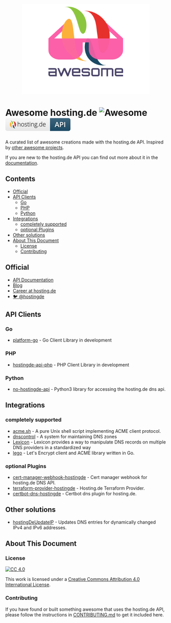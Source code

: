 <div align="center">
  <br>
  <a href="https://hosting.de" target="_blank" rel="noopener noreferrer">
    <img width="400" src="assets/hostingde-awesome.svg" alt="logo of awesome-hosting.de repository">
  </a>
  <br>
</div>

# Awesome hosting.de ![Awesome](https://awesome.re/badge.svg) [![hosting.de API](assets/hostingde-api.svg)](https://github.com/topics/hostingde)

A curated list of awesome creations made with the hosting.de API. Inspired by [other awesome projects](https://github.com/sindresorhus/awesome).

If you are new to the hosting.de API you can find out more about it in the [documentation](https://www.hosting.de/api/).

<!-- prettier-ignore-start -->
<!-- START doctoc generated TOC please keep comment here to allow auto update -->
<!-- DON'T EDIT THIS SECTION, INSTEAD RE-RUN doctoc TO UPDATE -->
## Contents

- [Official](#official)
- [API Clients](#api-clients)
  - [Go](#go)
  - [PHP](#php)
  - [Python](#python)
- [Integrations](#integrations)
  - [completely supported](#completely-supported)
  - [optional Plugins](#optional-plugins)
- [Other solutions](#other-solutions)
- [About This Document](#about-this-document)
  - [License](#license)
  - [Contributing](#contributing)

<!-- END doctoc generated TOC please keep comment here to allow auto update -->
<!-- prettier-ignore-end -->

## Official

- [API Documentation](https://hosting.de/api/)
- [Blog](https://www.hosting.de/blog/)
- [Career at hosting.de](https://www.hosting.de/karriere/)
- [:bird: @hostingde](https://twitter.com/hostingde/)

## API Clients

### Go

- [platform-go](https://github.com/hosting-de-labs/go-platform) - Go Client Library in development

### PHP

- [hostingde-api-php](https://github.com/hosting-de-labs/hostingde-api-php) - PHP Client Library in development

### Python

- [no-hostingde-api](https://github.com/DimeOne/no-hostingde-api/) - Python3 library for accessing the hosting.de dns api.

## Integrations

### completely supported

- [acme.sh](https://github.com/acmesh-official/acme.sh/) - A pure Unix shell script implementing ACME client protocol.
- [dnscontrol](https://github.com/StackExchange/dnscontrol) - A system for maintaining DNS zones
- [Lexicon](https://github.com/AnalogJ/lexicon) - Lexicon provides a way to manipulate DNS records on multiple DNS providers in a standardized way
- [lego](https://github.com/go-acme/lego) - Let's Encrypt client and ACME library written in Go.

### optional Plugins

- [cert-manager-webhook-hostingde](https://github.com/Uniscon/cert-manager-webhook-hostingde/) - Cert manager webhook for hosting.de DNS API.
- [terraform-provider-hostingde](https://github.com/pub-solar/terraform-provider-hostingde) - Hosting.de Terraform Provider.
- [certbot-dns-hostingde](https://github.com/initit/certbot-dns-hostingde/) - Certbot dns plugin for hosting.de.

## Other solutions

- [hostingDeUpdateIP](https://github.com/HarrPerson/hostingDeUpdateIP/) - Updates DNS entries for dynamically changed IPv4 and IPv6 addresses.

## About This Document

### License

[![CC 4.0](https://i.creativecommons.org/l/by/4.0/88x31.png)](https://creativecommons.org/licenses/by/4.0/)

This work is licensed under a [Creative Commons Attribution 4.0 International License](https://creativecommons.org/licenses/by/4.0/).

### Contributing

If you have found or built something awesome that uses the hosting.de API, please follow the instructions in [CONTRIBUTING.md](CONTRIBUTING.md) to get it included here.
